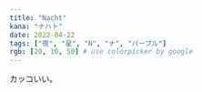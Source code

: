```yaml
---
title: "Nacht"
kana: "ナハト"
date: 2022-04-22
tags: ["夜", "星", "N", "ナ", "パープル"] 
rgb: [20, 10, 50] # use colorpicker by google
---
```


カッコいい。